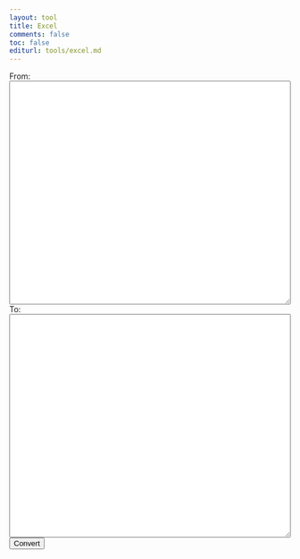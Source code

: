 ```yaml
---
layout: tool
title: Excel
comments: false
toc: false
editurl: tools/excel.md
---
```


<div>
  <label>From:</label>
  <textarea id="from"></textarea>
</div>
<div>
  <label>To:</label>
  <textarea id="to"></textarea>
</div>
<div>
  <button id="convert">Convert</button>
</div>

<script type="text/javascript">
  function convert(input) {
    var rows = input.split('\n');
    var out = rows.map(function(row) {
      return '|' + row.replace(/\t/g, "|") + '|'
    });
    return out.join('\n');
  }

  $('#convert').click(function() {
    $('#to').val(convert($('#from').val()));
  })
</script>

<style>
  #from, #to{
    width: 100%;
    min-height: 400px;
  }
</style>
